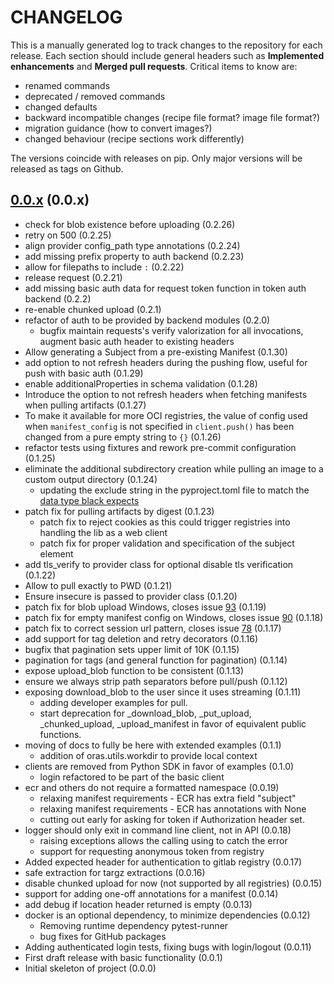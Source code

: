 # CHANGELOG

This is a manually generated log to track changes to the repository for each release.
Each section should include general headers such as **Implemented enhancements**
and **Merged pull requests**. Critical items to know are:

 - renamed commands
 - deprecated / removed commands
 - changed defaults
 - backward incompatible changes (recipe file format? image file format?)
 - migration guidance (how to convert images?)
 - changed behaviour (recipe sections work differently)

The versions coincide with releases on pip. Only major versions will be released as tags on Github.

## [0.0.x](https://github.com/oras-project/oras-py/tree/main) (0.0.x)
 - check for blob existence before uploading (0.2.26)
 - retry on 500 (0.2.25)
 - align provider config_path type annotations (0.2.24)
 - add missing prefix property to auth backend (0.2.23)
 - allow for filepaths to include `:` (0.2.22)
 - release request (0.2.21)
 - add missing basic auth data for request token function in token auth backend (0.2.2)
 - re-enable chunked upload (0.2.1)
 - refactor of auth to be provided by backend modules (0.2.0)
   - bugfix maintain requests's verify valorization for all invocations, augment basic auth header to existing headers
 - Allow generating a Subject from a pre-existing Manifest (0.1.30)
 - add option to not refresh headers during the pushing flow, useful for push with basic auth (0.1.29)
 - enable additionalProperties in schema validation (0.1.28)
 - Introduce the option to not refresh headers when fetching manifests when pulling artifacts (0.1.27)
 - To make it available for more OCI registries, the value of config used when `manifest_config` is not specified in `client.push()` has been changed from a pure empty string to `{}` (0.1.26)
 - refactor tests using fixtures and rework pre-commit configuration (0.1.25)
 - eliminate the additional subdirectory creation while pulling an image to a custom output directory (0.1.24)
   - updating the exclude string in the pyproject.toml file to match the [data type black expects](https://black.readthedocs.io/en/stable/usage_and_configuration/the_basics.html#configuration-format)
 - patch fix for pulling artifacts by digest (0.1.23)
    - patch fix to reject cookies as this could trigger registries into handling the lib as a web client
    - patch fix for proper validation and specification of the subject element
 - add tls_verify to provider class for optional disable tls verification (0.1.22)
 - Allow to pull exactly to PWD (0.1.21)
 - Ensure insecure is passed to provider class (0.1.20)
 - patch fix for blob upload Windows, closes issue [93](https://github.com/oras-project/oras-py/issues/93) (0.1.19)
 - patch fix for empty manifest config on Windows, closes issue [90](https://github.com/oras-project/oras-py/issues/90) (0.1.18)
 - patch fix to correct session url pattern, closes issue [78](https://github.com/oras-project/oras-py/issues/78) (0.1.17)
 - add support for tag deletion and retry decorators (0.1.16)
 - bugfix that pagination sets upper limit of 10K (0.1.15)
 - pagination for tags (and general function for pagination) (0.1.14)
 - expose upload_blob function to be consistent (0.1.13)
 - ensure we always strip path separators before pull/push (0.1.12)
 - exposing download_blob to the user since it uses streaming (0.1.11)
   - adding developer examples for pull.
   - start deprecation for _download_blob, _put_upload, _chunked_upload, _upload_manifest
     in favor of equivalent public functions.
 - moving of docs to fully be here with extended examples (0.1.1)
   - addition of oras.utils.workdir to provide local context
 - clients are removed from Python SDK in favor of examples (0.1.0)
   - login refactored to be part of the basic client
 - ecr and others do not require a formatted namespace (0.0.19)
   - relaxing manifest requirements - ECR has extra field "subject"
   - relaxing manifest requirements - ECR has annotations with None
   - cutting out early for asking for token if Authorization header set.
 - logger should only exit in command line client, not in API (0.0.18)
   - raising exceptions allows the calling using to catch the error
   - support for requesting anonymous token from registry
 - Added expected header for authentication to gitlab registry (0.0.17)
 - safe extraction for targz extractions (0.0.16)
 - disable chunked upload for now (not supported by all registries) (0.0.15)
 - support for adding one-off annotations for a manifest (0.0.14)
 - add debug if location header returned is empty (0.0.13)
 - docker is an optional dependency, to minimize dependencies (0.0.12)
   - Removing runtime dependency pytest-runner
   - bug fixes for GitHub packages
 - Adding authenticated login tests, fixing bugs with login/logout (0.0.11)
 - First draft release with basic functionality (0.0.1)
 - Initial skeleton of project (0.0.0)
